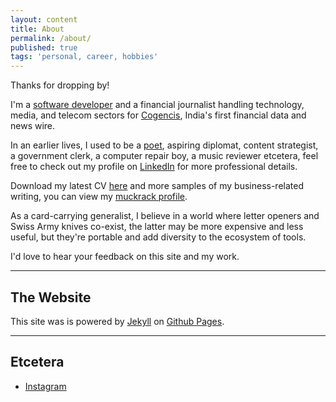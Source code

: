 ```yaml
---
layout: content
title: About
permalink: /about/
published: true
tags: 'personal, career, hobbies'
---
```

Thanks for dropping by!


I'm a [software developer](https://github.com/surajsharma) and a financial journalist handling technology, media, and telecom sectors for [Cogencis](http://cogencis.com), India's first financial data and news wire. 

In an earlier lives, I used to be a [poet](surajsharma.blogspot.in), aspiring diplomat, content strategist, a government clerk, a computer repair boy, a music reviewer etcetera, feel free to check out my profile on [LinkedIn](https://in.linkedin.com/in/surajsharma21) for more professional details. 

Download my latest CV [here](https://drive.google.com/open?id=1hogSmmY5-KkkUTNaVcSvTYxzCUGEzXUj) and more samples of my business-related writing, you can view my [muckrack profile](muckrack.com/surajsharma).

As a card-carrying generalist, I believe in a world where letter openers and Swiss Army knives co-exist, the latter may be more expensive and less useful, but they're portable and add diversity to the ecosystem of tools.

I'd love to hear your feedback on this site and my work.

----

## The Website
This site was is powered by [Jekyll](https://jekyllrb.com) on [Github Pages](https://pages.github.com).

----

## Etcetera

- [Instagram](https://www.instagram.com/surajbegins)
